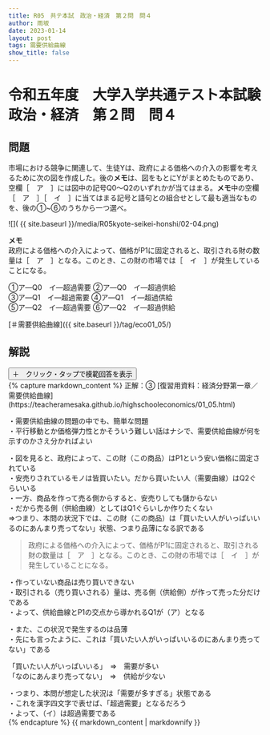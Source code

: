 ```yaml
---
title: R05　共テ本試　政治・経済　第２問　問４
author: 雨坂
date: 2023-01-14
layout: post
tags: 需要供給曲線
show_title: false
---
```

  
# 令和五年度　大学入学共通テスト本試験　政治・経済　第２問　問４  
  
## 問題  
市場における競争に関連して、生徒Yは、政府による価格への介入の影響を考えるために次の図を作成した。後の**メモ**は、図をもとにYがまとめたものであり、空欄［　ア　］には図中の記号Q0～Q2のいずれかが当てはまる。**メモ**中の空欄［　ア　］［　イ　］に当てはまる記号と語句との組合せとして最も適当なものを、後の①~⑥のうちから一つ選べ。  
  
![]( {{ site.baseurl }}/media/R05kyote-seikei-honshi/02-04.png)  
  
**メモ**  
政府による価格への介入によって、価格がP1に固定されると、取引される財の数量は［　ア　］となる。このとき、この財の市場では［　イ　］が発生していることになる。  
  
①ア―Q0　イ―超過需要	②ア―Q0　イ―超過供給  
③ア―Q1　イ―超過需要	④ア―Q1　イ―超過供給  
⑤ア―Q2　イ―超過需要	⑥ア―Q2　イ―超過供給  
  
[＃需要供給曲線]({{ site.baseurl }}/tag/eco01_05/)  
  
## 解説  
<div class="collapsible">
  <button class="collapsible-button">＋　クリック・タップで模範回答を表示</button>
  <div class="collapsible-content">
    {% capture markdown_content %}
正解：③  
[復習用資料：経済分野第一章／需要供給曲線](https://teacheramesaka.github.io/highschooleconomics/01_05.html)  
  
・需要供給曲線の問題の中でも、簡単な問題  
・平行移動とか価格弾力性とかそういう難しい話はナシで、需要供給曲線が何を示すのかさえ分かればよい  
  
・図を見ると、政府によって、この財（この商品）はP1という安い価格に固定されている  
・安売りされているモノは皆買いたい。だから買いたい人（需要曲線）はQ2ぐらいいる  
・一方、商品を作って売る側からすると、安売りしても儲からない  
・だから売る側（供給曲線）としてはQ1ぐらいしか作りたくない  
⇒つまり、本問の状況下では、この財（この商品）は「買いたい人がいっぱいいるのにあんまり売ってない」状態、つまり品薄になる訳である  
  
>政府による価格への介入によって、価格がP1に固定されると、取引される財の数量は［　ア　］となる。このとき、この財の市場では［　イ　］が発生していることになる。  
  
・作っていない商品は売り買いできない  
・取引される（売り買いされる）量は、売る側（供給側）が作って売った分だけである  
・よって、供給曲線とP1の交点から導かれるQ1が（ア）となる  
  
・また、この状況で発生するのは品薄  
・先にも言ったように、これは「買いたい人がいっぱいいるのにあんまり売ってない」である  
  
「買いたい人がいっぱいいる」　⇒　需要が多い  
「なのにあんまり売ってない」　⇒　供給が少ない  
  
・つまり、本問が想定した状況は「需要が多すぎる」状態である  
・これを漢字四文字で表せば、「超過需要」となるだろう  
・よって、（イ）は超過需要である  
    {% endcapture %}
    {{ markdown_content | markdownify }}
  </div>
</div>
